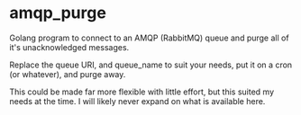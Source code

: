 # amqp_purge
Golang program to connect to an AMQP (RabbitMQ) queue and purge all of it's unacknowledged messages.

Replace the queue URI, and queue_name to suit your needs, put it on a cron (or whatever), and purge away.

This could be made far more flexible with little effort, but this suited my needs at the time. I will likely never expand on what is available here.
